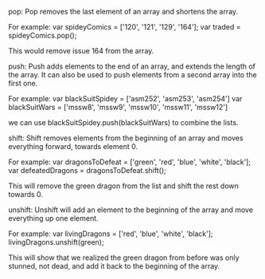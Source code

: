pop:
Pop removes the last element of an array and shortens the array.

For example:
var spideyComics = ['120', '121', '129', '164'];
var traded = spideyComics.pop();

This would remove issue 164 from the array.

push:
Push adds elements to the end of an array, and extends the length of the array. It can also be used to push elements from a second array into the first one.

For example:
var blackSuitSpidey = ['asm252', 'asm253', 'asm254']
var blackSuitWars = ['mssw8', 'mssw9', 'mssw10', 'mssw11', 'mssw12']

we can use blackSuitSpidey.push(blackSuitWars) to combine the lists.

shift:
Shift removes elements from the beginning of an array and moves everything forward, towards element 0.

For example:
var dragonsToDefeat = ['green', 'red', 'blue', 'white', 'black'];
var defeatedDragons = dragonsToDefeat.shift();

This will remove the green dragon from the list and shift the rest down towards 0.

unshift:
Unshift will add an element to the beginning of the array and move everything up one element.

For example:
var livingDragons = ['red', 'blue', 'white', 'black'];
livingDragons.unshift(green);

This will show that we realized the green dragon from before was only stunned, not dead, and add it back to the beginning of the array.
